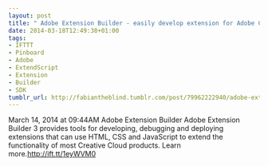 ```yaml
---
layout: post
title: " Adobe Extension Builder - easily develop extension for Adobe Creative Suite"
date: 2014-03-18T12:49:38+01:00
tags:
- IFTTT
- Pinboard
- Adobe
- ExtendScript
- Extension
- Builder
- SDK
tumblr_url: http://fabiantheblind.tumblr.com/post/79962222940/adobe-extension-builder-easily-develop-extension-for
---
```

March 14, 2014 at 09:44AM
Adobe Extension Builder
Adobe Extension Builder 3 provides tools for developing, debugging and deploying extensions that can use HTML, CSS and JavaScript to extend the functionality of most Creative Cloud products. Learn more.http://ift.tt/1eyWVM0
